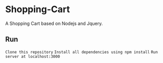 # Shopping-Cart
A Shopping Cart based on Nodejs and Jquery.

## Run

```Clone this repository```
```Install all dependencies using npm install```
```Run server at localhost:3000```
